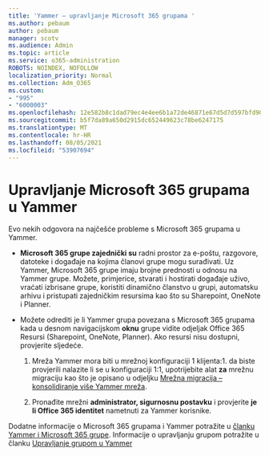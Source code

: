 ```yaml
---
title: 'Yammer – upravljanje Microsoft 365 grupama '
ms.author: pebaum
author: pebaum
manager: scotv
ms.audience: Admin
ms.topic: article
ms.service: o365-administration
ROBOTS: NOINDEX, NOFOLLOW
localization_priority: Normal
ms.collection: Adm_O365
ms.custom:
- "995"
- "6000003"
ms.openlocfilehash: 12e582b8c1dad79ec4e4ee6b1a72de46871e67d5d7d597bfd90963dcb6647b61
ms.sourcegitcommit: b5f7da89a650d2915dc652449623c78be6247175
ms.translationtype: MT
ms.contentlocale: hr-HR
ms.lasthandoff: 08/05/2021
ms.locfileid: "53907694"
---
```

# <a name="manage-microsoft-365-groups-in-yammer"></a>Upravljanje Microsoft 365 grupama u Yammer

Evo nekih odgovora na najčešće probleme s Microsoft 365 grupama u Yammer.

* **Microsoft 365 grupe zajednički su** radni prostor za e-poštu, razgovore, datoteke i događaje na kojima članovi grupe mogu surađivati. Uz Yammer, Microsoft 365 grupe imaju brojne prednosti u odnosu na Yammer grupe. Možete, primjerice, stvarati i hostirati događaje uživo, vraćati izbrisane grupe, koristiti dinamično članstvo u grupi, automatsku arhivu i pristupati zajedničkim resursima kao što su Sharepoint, OneNote i Planner.

* Možete odrediti je li Yammer grupa povezana s Microsoft 365 grupama kada u desnom navigacijskom **oknu** grupe vidite odjeljak Office 365 Resursi (Sharepoint, OneNote, Planner). Ako resursi nisu dostupni, provjerite sljedeće.

  1. Mreža Yammer mora biti u mrežnoj konfiguraciji 1 klijenta:1. da biste provjerili nalazite li se u konfiguraciji 1:1, upotrijebite alat **za** mrežnu migraciju kao što je opisano u odjeljku [Mrežna migracija – konsolidiranje više Yammer mreža](https://docs.microsoft.com/yammer/configure-your-yammer-network/consolidate-multiple-yammer-networks).

  2. Pronađite mrežni **administrator, sigurnosnu postavku** i provjerite **je li Office 365 identitet** nametnuti za Yammer korisnike.

Dodatne informacije o Microsoft 365 grupama i Yammer potražite u [članku Yammer i Microsoft 365 grupe](https://docs.microsoft.com/yammer/manage-yammer-groups/yammer-and-office-365-groups). Informacije o upravljanju grupom potražite u članku [Upravljanje grupom u Yammer](https://support.office.com/article/Manage-a-group-in-Yammer-6e05c6d6-5548-4c88-89cd-e6757a514ef2)
